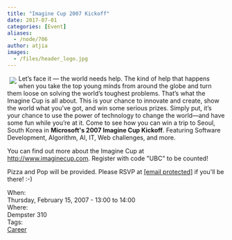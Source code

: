 ```yaml
---
title: "Imagine Cup 2007 Kickoff"
date: 2017-07-01
categories: [Event]
aliases:
  - /node/706
author: atjia
images:
  - /files/header_logo.jpg
---
```


<div class="field field-name-body field-type-text-with-summary field-label-hidden"><div class="field-items"><div class="field-item even"><p><img src="/files/header_logo.jpg" align="left" vspace="5" hspace="5">Let&#x2019;s face it &#x2014; the world needs help. The kind of help that happens when you take the top young minds from around the globe and turn them loose on solving the world&#x2019;s toughest problems. That&#x2019;s what the Imagine Cup is all about. This is your chance to innovate and create, show the world what you&#x2019;ve got, and win some serious prizes. Simply put, it&#x2019;s your chance to use the power of technology to change the world&#x2014;and have some fun while you&#x2019;re at it.  Come to see how you can win a trip to Seoul, South Korea in <strong>Microsoft&apos;s 2007 Imagine Cup Kickoff</strong>. Featuring Software Development, Algorithm, AI, IT, Web challenges, and more.</p>
<p>You can find out more about the Imagine Cup at <a href="http://www.imaginecup.com">http://www.imaginecup.com</a>.  Register with code &quot;UBC&quot; to be counted!</p>
<p>Pizza and Pop will be provided.  Please RSVP at <a href="/cdn-cgi/l/email-protection#b7daded4c5d8c4d8d1c3f7c3dfd2d4c2d5d299d4d6"><span class="__cf_email__" data-cfemail="2e43474d5c415d41485a6e5a464b4d5b4c4b004d4f">[email&#xA0;protected]</span></a> if you&apos;ll be there! :-)</p>
</div></div></div><div class="field field-name-field-dates field-type-datetime field-label-above"><div class="field-label">When:&#xA0;</div><div class="field-items"><div class="field-item even"><span class="date-display-single">Thursday, February 15, 2007 - <span class="date-display-range"><span class="date-display-start">13:00</span> to <span class="date-display-end">14:00</span></span></span></div></div></div><div class="field field-name-field-location field-type-text field-label-above"><div class="field-label">Where:&#xA0;</div><div class="field-items"><div class="field-item even">Dempster 310</div></div></div>    <footer>
    <div class="field field-name-field-tags field-type-taxonomy-term-reference field-label-above"><div class="field-label">Tags:&#xA0;</div><div class="field-items"><div class="field-item even"><a href="/career">Career</a></div></div></div>      </footer>
